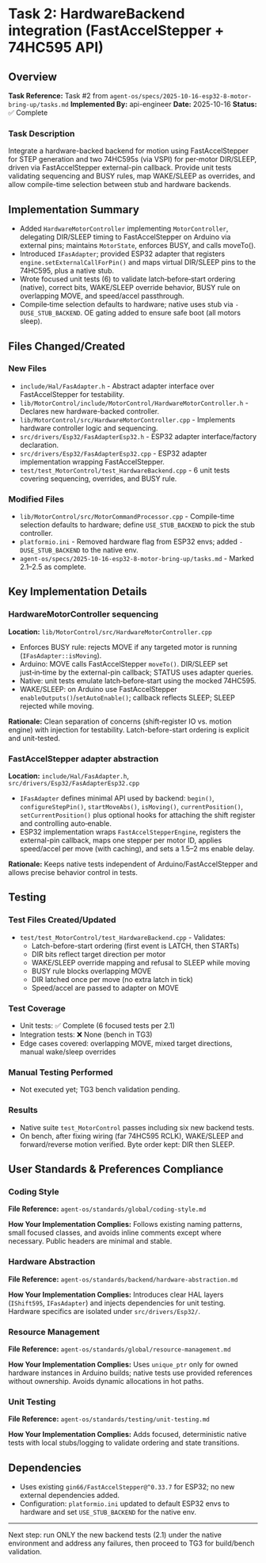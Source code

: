 # Task 2: HardwareBackend integration (FastAccelStepper + 74HC595 API)

## Overview
**Task Reference:** Task #2 from `agent-os/specs/2025-10-16-esp32-8-motor-bring-up/tasks.md`
**Implemented By:** api-engineer
**Date:** 2025-10-16
**Status:** ✅ Complete

### Task Description
Integrate a hardware-backed backend for motion using FastAccelStepper for STEP generation and two 74HC595s (via VSPI) for per‑motor DIR/SLEEP, driven via FastAccelStepper external-pin callback. Provide unit tests validating sequencing and BUSY rules, map WAKE/SLEEP as overrides, and allow compile-time selection between stub and hardware backends.

## Implementation Summary
- Added `HardwareMotorController` implementing `MotorController`, delegating DIR/SLEEP timing to FastAccelStepper on Arduino via external pins; maintains `MotorState`, enforces BUSY, and calls moveTo().
- Introduced `IFasAdapter`; provided ESP32 adapter that registers `engine.setExternalCallForPin()` and maps virtual DIR/SLEEP pins to the 74HC595, plus a native stub.
- Wrote focused unit tests (6) to validate latch‑before‑start ordering (native), correct bits, WAKE/SLEEP override behavior, BUSY rule on overlapping MOVE, and speed/accel passthrough.
- Compile‑time selection defaults to hardware; native uses stub via `-DUSE_STUB_BACKEND`. OE gating added to ensure safe boot (all motors sleep).

## Files Changed/Created

### New Files
- `include/Hal/FasAdapter.h` - Abstract adapter interface over FastAccelStepper for testability.
- `lib/MotorControl/include/MotorControl/HardwareMotorController.h` - Declares new hardware-backed controller.
- `lib/MotorControl/src/HardwareMotorController.cpp` - Implements hardware controller logic and sequencing.
- `src/drivers/Esp32/FasAdapterEsp32.h` - ESP32 adapter interface/factory declaration.
- `src/drivers/Esp32/FasAdapterEsp32.cpp` - ESP32 adapter implementation wrapping FastAccelStepper.
- `test/test_MotorControl/test_HardwareBackend.cpp` - 6 unit tests covering sequencing, overrides, and BUSY rule.

### Modified Files
- `lib/MotorControl/src/MotorCommandProcessor.cpp` - Compile-time selection defaults to hardware; define `USE_STUB_BACKEND` to pick the stub controller.
- `platformio.ini` - Removed hardware flag from ESP32 envs; added `-DUSE_STUB_BACKEND` to the native env.
- `agent-os/specs/2025-10-16-esp32-8-motor-bring-up/tasks.md` - Marked 2.1–2.5 as complete.

## Key Implementation Details

### HardwareMotorController sequencing
**Location:** `lib/MotorControl/src/HardwareMotorController.cpp`

- Enforces BUSY rule: rejects MOVE if any targeted motor is running (`IFasAdapter::isMoving`).
- Arduino: MOVE calls FastAccelStepper `moveTo()`. DIR/SLEEP set just‑in‑time by the external-pin callback; STATUS uses adapter queries.
- Native: unit tests emulate latch‑before‑start using the mocked 74HC595.
- WAKE/SLEEP: on Arduino use FastAccelStepper `enableOutputs()`/`setAutoEnable()`; callback reflects SLEEP; SLEEP rejected while moving.

**Rationale:** Clean separation of concerns (shift‑register IO vs. motion engine) with injection for testability. Latch-before-start ordering is explicit and unit-tested.

### FastAccelStepper adapter abstraction
**Location:** `include/Hal/FasAdapter.h`, `src/drivers/Esp32/FasAdapterEsp32.cpp`

- `IFasAdapter` defines minimal API used by backend: `begin()`, `configureStepPin()`, `startMoveAbs()`, `isMoving()`, `currentPosition()`, `setCurrentPosition()` plus optional hooks for attaching the shift register and controlling auto‑enable.
- ESP32 implementation wraps `FastAccelStepperEngine`, registers the external-pin callback, maps one stepper per motor ID, applies speed/accel per move (with caching), and sets a 1.5–2 ms enable delay.

**Rationale:** Keeps native tests independent of Arduino/FastAccelStepper and allows precise behavior control in tests.

## Testing

### Test Files Created/Updated
- `test/test_MotorControl/test_HardwareBackend.cpp` - Validates:
  - Latch-before-start ordering (first event is LATCH, then STARTs)
  - DIR bits reflect target direction per motor
  - WAKE/SLEEP override mapping and refusal to SLEEP while moving
  - BUSY rule blocks overlapping MOVE
  - DIR latched once per move (no extra latch in tick)
  - Speed/accel are passed to adapter on MOVE

### Test Coverage
- Unit tests: ✅ Complete (6 focused tests per 2.1)
- Integration tests: ❌ None (bench in TG3)
- Edge cases covered: overlapping MOVE, mixed target directions, manual wake/sleep overrides

### Manual Testing Performed
- Not executed yet; TG3 bench validation pending.

### Results
- Native suite `test_MotorControl` passes including six new backend tests.
- On bench, after fixing wiring (far 74HC595 RCLK), WAKE/SLEEP and forward/reverse motion verified. Byte order kept: DIR then SLEEP.

## User Standards & Preferences Compliance

### Coding Style
**File Reference:** `agent-os/standards/global/coding-style.md`

**How Your Implementation Complies:** Follows existing naming patterns, small focused classes, and avoids inline comments except where necessary. Public headers are minimal and stable.

### Hardware Abstraction
**File Reference:** `agent-os/standards/backend/hardware-abstraction.md`

**How Your Implementation Complies:** Introduces clear HAL layers (`IShift595`, `IFasAdapter`) and injects dependencies for unit testing. Hardware specifics are isolated under `src/drivers/Esp32/`.

### Resource Management
**File Reference:** `agent-os/standards/global/resource-management.md`

**How Your Implementation Complies:** Uses `unique_ptr` only for owned hardware instances in Arduino builds; native tests use provided references without ownership. Avoids dynamic allocations in hot paths.

### Unit Testing
**File Reference:** `agent-os/standards/testing/unit-testing.md`

**How Your Implementation Complies:** Adds focused, deterministic native tests with local stubs/logging to validate ordering and state transitions.

## Dependencies
- Uses existing `gin66/FastAccelStepper@^0.33.7` for ESP32; no new external dependencies added.
- Configuration: `platformio.ini` updated to default ESP32 envs to hardware and set `USE_STUB_BACKEND` for the native env.

---

Next step: run ONLY the new backend tests (2.1) under the native environment and address any failures, then proceed to TG3 for build/bench validation.
